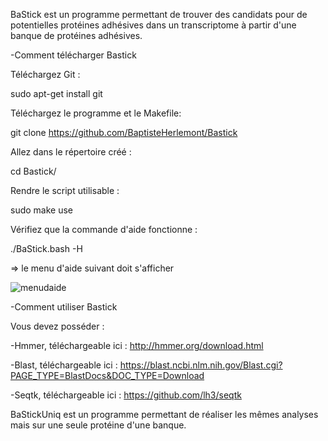BaStick est un programme permettant de trouver des candidats pour de potentielles protéines adhésives dans un transcriptome à partir d'une banque de protéines adhésives.

-Comment télécharger Bastick 

Téléchargez Git :

sudo apt-get install git

Téléchargez le programme et le Makefile: 

git clone https://github.com/BaptisteHerlemont/Bastick

Allez dans le répertoire créé : 

cd Bastick/

Rendre le script utilisable :

sudo make use 

Vérifiez que la commande d'aide fonctionne : 

./BaStick.bash -H 

=> le menu d'aide suivant doit s'afficher


![menudaide](https://user-images.githubusercontent.com/94676429/166201531-2297bd90-ce87-4030-a8b2-df33fe176aef.png)


-Comment utiliser Bastick

Vous devez posséder : 

-Hmmer, téléchargeable ici : http://hmmer.org/download.html

-Blast, téléchargeable ici : https://blast.ncbi.nlm.nih.gov/Blast.cgi?PAGE_TYPE=BlastDocs&DOC_TYPE=Download

-Seqtk, téléchargeable ici : https://github.com/lh3/seqtk

BaStickUniq est un programme permettant de réaliser les mêmes analyses mais sur une seule protéine d'une banque.
